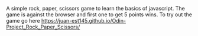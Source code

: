 A simple rock, paper, scissors game to learn the basics of javascript. The game is against the browser and first one to get 5 points wins.
To try out the game go here https://juan-est145.github.io/Odin-Project_Rock_Paper_Scissors/
